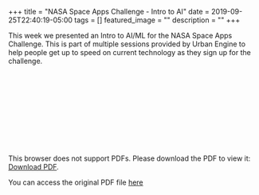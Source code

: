 +++
title =  "NASA Space Apps Challenge - Intro to AI"
date = 2019-09-25T22:40:19-05:00
tags = []
featured_image = ""
description = ""
+++

This week we presented an Intro to AI/ML for the NASA Space Apps Challenge. This is part of multiple sessions provided by Urban Engine to help people get up to speed on current technology as they sign up for the challenge.

<!--more-->

<object data="https://github.com/HSV-AI/presentations/raw/master/2019/190925_NASA_SpaceApps.pdf" type="application/pdf" width="100%" height="800px">
    <embed src="https://github.com/HSV-AI/presentations/raw/master/2019/190925_NASA_SpaceApps.pdf">
        <p>This browser does not support PDFs. Please download the PDF to view it: <a href="https://github.com/HSV-AI/presentations/raw/master/2019/190925_NASA_SpaceApps.pdf">Download PDF</a>.</p>
    </embed>
</object>

You can access the original PDF file [here](https://github.com/HSV-AI/presentations/raw/master/2019/190925_NASA_SpaceApps.pdf)
